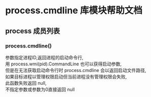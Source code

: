 # process.cmdline 库模块帮助文档

<a id="process"></a>
## process 成员列表


<a id="process.cmdline"></a>
### process.cmdline() 
 参数指定进程ID,返回进程的启动命令行,  
用 process.wmi(pid).CommandLine 也可以获得启动参数,  
但是在无法获取启动命令行时 process.cmdline 会以返回启动文件路径,  
如果目标进程以管理权限启动但当前进程没有管理权限会失败,  
此函数失败返回 null,  
不指定参数或参数为0直接返回 null
